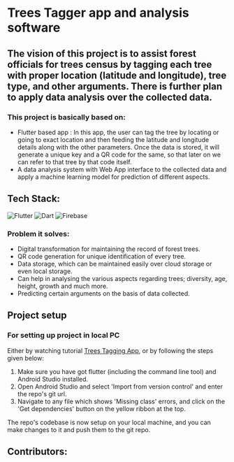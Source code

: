 # Trees Tagger app and analysis software

## The vision of this project is to assist forest officials for trees census by tagging each tree with proper location (latitude and longitude), tree type, and other arguments. There is further plan to apply data analysis over the collected data.

### This project is basically based on:

- Flutter based app : In this app, the user can tag the tree by locating or going to exact location and then feeding the latitude and longitude details along with the other parameters. Once the data is stored, it will generate a unique key and a QR code for the same, so that later on we can refer to that tree by that code itself.
- A data analysis system with Web App interface to the collected data and apply a machine learning model for prediction of different aspects.

## Tech Stack:

<img alt="Flutter" src="https://img.shields.io/badge/Flutter%20-%2302569B.svg?&style=for-the-badge&logo=Flutter&logoColor=white" /> <img alt="Dart" src="https://img.shields.io/badge/dart-%230175C2.svg?&style=for-the-badge&logo=dart&logoColor=white"/> <img alt="Firebase" src="https://img.shields.io/badge/firebase%20-%23039BE5.svg?&style=for-the-badge&logo=firebase"/>

### Problem it solves:

- Digital transformation for maintaining the record of forest trees.
- QR code generation for unique identification of every tree.
- Data storage, which can be maintained easily over cloud storage or even local storage.
- Can help in analysing the various aspects regarding trees; diversity, age, height, growth and much more.
- Predicting certain arguments on the basis of data collected.

## Project setup

### For setting up project in local PC

Either by watching tutorial [Trees Tagging App](https://youtu.be/1KWwgAF0LXY), or by following the steps given below:

1. Make sure you have got flutter (including the command line tool) and Android Studio installed.
2. Open Android Studio and select 'Import from version control' and enter the repo's git url.
3. Navigate to any file which shows 'Missing class' errors, and click on the 'Get dependencies' button
   on the yellow ribbon at the top.

The repo's codebase is now setup on your local machine, and you can make changes to it and push them to the git repo.

<h2>Contributors:</h2>

<!-- ### Credits goes to these people:✨

<table>
	<tr>
		<td>
   <a href="https://github.com/CodeFlow201/forestTreesTagging/graphs/contributors">
  <img src="https://contrib.rocks/image?repo=CodeFlow201/forestTreesTagging" />
</a>
	</td>
	</tr>
</table> -->

